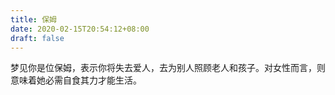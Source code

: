 ```yaml
---
title: 保姆
date: 2020-02-15T20:54:12+08:00
draft: false
---
```


梦见你是位保姆，表示你将失去爱人，去为别人照顾老人和孩子。对女性而言，则意味着她必需自食其力才能生活。